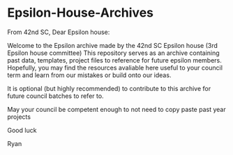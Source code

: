 # Epsilon-House-Archives
From 42nd SC,
Dear Epsilon house: 

Welcome to the Epsilon archive made by the 42nd SC Epsilon house (3rd Epsilon house committee)
This repository serves as an archive containing past data, templates, project files to reference for future epsilon members.
Hopefully, you may find the resources avaliable here useful to your council term and learn from our mistakes or build onto our ideas.

It is optional (but highly recommended) to contribute to this archive for future council batches to refer to.

May your council be competent enough to not need to copy paste past year projects

Good luck

Ryan
